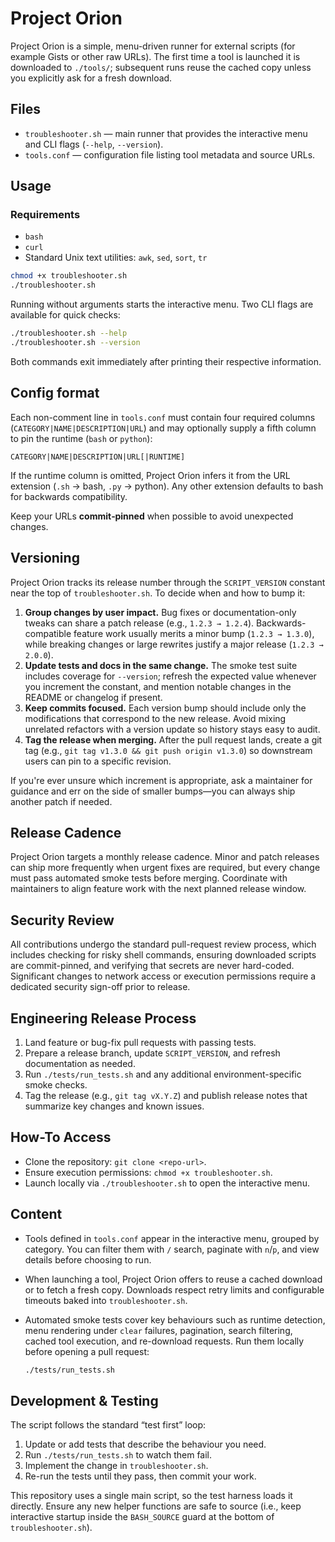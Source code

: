 # Project Orion

Project Orion is a simple, menu-driven runner for external scripts (for example
Gists or other raw URLs). The first time a tool is launched it is downloaded to
`./tools/`; subsequent runs reuse the cached copy unless you explicitly ask for
a fresh download.

## Files
- `troubleshooter.sh` — main runner that provides the interactive menu and CLI
  flags (`--help`, `--version`).
- `tools.conf` — configuration file listing tool metadata and source URLs.

## Usage

### Requirements
- `bash`
- `curl`
- Standard Unix text utilities: `awk`, `sed`, `sort`, `tr`

```bash
chmod +x troubleshooter.sh
./troubleshooter.sh
```

Running without arguments starts the interactive menu. Two CLI flags are
available for quick checks:

```bash
./troubleshooter.sh --help
./troubleshooter.sh --version
```

Both commands exit immediately after printing their respective information.

## Config format
Each non-comment line in `tools.conf` must contain four required columns
(`CATEGORY|NAME|DESCRIPTION|URL`) and may optionally supply a fifth column to
pin the runtime (`bash` or `python`):
```
CATEGORY|NAME|DESCRIPTION|URL[|RUNTIME]
```

If the runtime column is omitted, Project Orion infers it from the URL
extension (`.sh` → bash, `.py` → python). Any other extension defaults to bash
for backwards compatibility.

Keep your URLs **commit‑pinned** when possible to avoid unexpected changes.

## Versioning

Project Orion tracks its release number through the `SCRIPT_VERSION` constant near the top of `troubleshooter.sh`. To decide when and how to bump it:

1. **Group changes by user impact.** Bug fixes or documentation-only tweaks can share a patch release (e.g., `1.2.3 → 1.2.4`). Backwards-compatible feature work usually merits a minor bump (`1.2.3 → 1.3.0`), while breaking changes or large rewrites justify a major release (`1.2.3 → 2.0.0`).
2. **Update tests and docs in the same change.** The smoke test suite includes coverage for `--version`; refresh the expected value whenever you increment the constant, and mention notable changes in the README or changelog if present.
3. **Keep commits focused.** Each version bump should include only the modifications that correspond to the new release. Avoid mixing unrelated refactors with a version update so history stays easy to audit.
4. **Tag the release when merging.** After the pull request lands, create a git tag (e.g., `git tag v1.3.0 && git push origin v1.3.0`) so downstream users can pin to a specific revision.

If you're ever unsure which increment is appropriate, ask a maintainer for guidance and err on the side of smaller bumps—you can always ship another patch if needed.

## Release Cadence

Project Orion targets a monthly release cadence. Minor and patch releases can ship more frequently when urgent fixes are required, but every change must pass automated smoke tests before merging. Coordinate with maintainers to align feature work with the next planned release window.

## Security Review

All contributions undergo the standard pull-request review process, which includes checking for risky shell commands, ensuring downloaded scripts are commit-pinned, and verifying that secrets are never hard-coded. Significant changes to network access or execution permissions require a dedicated security sign-off prior to release.

## Engineering Release Process

1. Land feature or bug-fix pull requests with passing tests.
2. Prepare a release branch, update `SCRIPT_VERSION`, and refresh documentation as needed.
3. Run `./tests/run_tests.sh` and any additional environment-specific smoke checks.
4. Tag the release (e.g., `git tag vX.Y.Z`) and publish release notes that summarize key changes and known issues.

## How-To Access

- Clone the repository: `git clone <repo-url>`.
- Ensure execution permissions: `chmod +x troubleshooter.sh`.
- Launch locally via `./troubleshooter.sh` to open the interactive menu.

## Content

- Tools defined in `tools.conf` appear in the interactive menu, grouped by category. You can filter them with `/` search, paginate with `n`/`p`, and view details before choosing to run.
- When launching a tool, Project Orion offers to reuse a cached download or to fetch a fresh copy. Downloads respect retry limits and configurable timeouts baked into `troubleshooter.sh`.
- Automated smoke tests cover key behaviours such as runtime detection, menu rendering under `clear` failures, pagination, search filtering, cached tool execution, and re-download requests. Run them locally before opening a pull request:

  ```bash
  ./tests/run_tests.sh
  ```

## Development & Testing

The script follows the standard “test first” loop:

1. Update or add tests that describe the behaviour you need.
2. Run `./tests/run_tests.sh` to watch them fail.
3. Implement the change in `troubleshooter.sh`.
4. Re-run the tests until they pass, then commit your work.

This repository uses a single main script, so the test harness loads it directly. Ensure any new helper functions are safe to source (i.e., keep interactive startup inside the `BASH_SOURCE` guard at the bottom of `troubleshooter.sh`).
